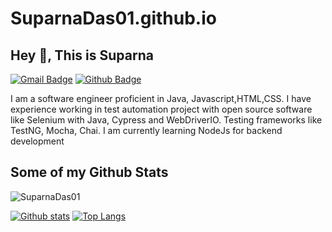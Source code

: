 # SuparnaDas01.github.io
## Hey 👋, This is Suparna
[![Gmail Badge](https://img.shields.io/badge/-dassupar@gmail.com-c14438?style=flat&logo=Gmail&logoColor=white&link=mailto:dassupar@gmail.com)](mailto:dassupar@gmail.com) [![Github Badge](https://img.shields.io/badge/-Codeycodey-grey?style=flat&logo=github&logoColor=white&link=https://github.com/SuparnaDas01/)](https://www.github.com/SuparnaDas01/) <p align='left'>I am a software engineer proficient in Java, Javascript,HTML,CSS. I have experience working in test automation project with open source software like Selenium with Java, Cypress and WebDriverIO. Testing frameworks like TestNG, Mocha, Chai. I am currently learning NodeJs for backend development</p>
## Some of my Github Stats
<p align=left> <img src=https://komarev.com/ghpvc/?username=SuparnaDas01 alt=SuparnaDas01 /> </p>

[![Github stats](https://github-readme-stats.vercel.app/api?username=SuparnaDas01&show_icons=true&include_all_commits=true)](https://github.com/SuparnaDas01/github-readme-stats)
[![Top Langs](https://github-readme-stats.vercel.app/api/top-langs/?username=SuparnaDas01&layout=compact)](https://github.com/SuparnaDas01/github-readme-stats)

